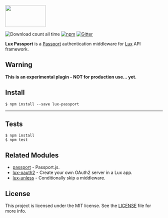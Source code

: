 <img src="https://cloud.githubusercontent.com/assets/2046935/25722101/d196a212-310a-11e7-9957-eff51ee23247.png" width="129" height="70">

![Download count all time](https://img.shields.io/npm/dt/lux-passport.svg) [![npm](https://img.shields.io/npm/v/lux-passport.svg)](https://www.npmjs.com/package/lux-passport) [![Gitter](https://img.shields.io/gitter/room/postlight/lux.svg?style=flat-square)](https://gitter.im/postlight/lux)

**Lux Passport** is a [Passport](http://passportjs.org/) authentication middleware for [Lux](https://github.com/postlight/lux) API framework.

## Warning

**This is an experimental plugin - NOT for production use... yet.**

## Install

    $ npm install --save lux-passport

---

## Tests

    $ npm install
    $ npm test

## Related Modules

- [passport](https://github.com/jaredhanson/passport) - Passport.js.
- [lux-oauth2](https://github.com/willviles/lux-oauth2) - Create your own OAuth2 server in a Lux app.
- [lux-unless](https://github.com/nickschot/lux-unless) - Conditionally skip a middleware.

## License
This project is licensed under the MIT license. See the [LICENSE](LICENSE) file for more info.
